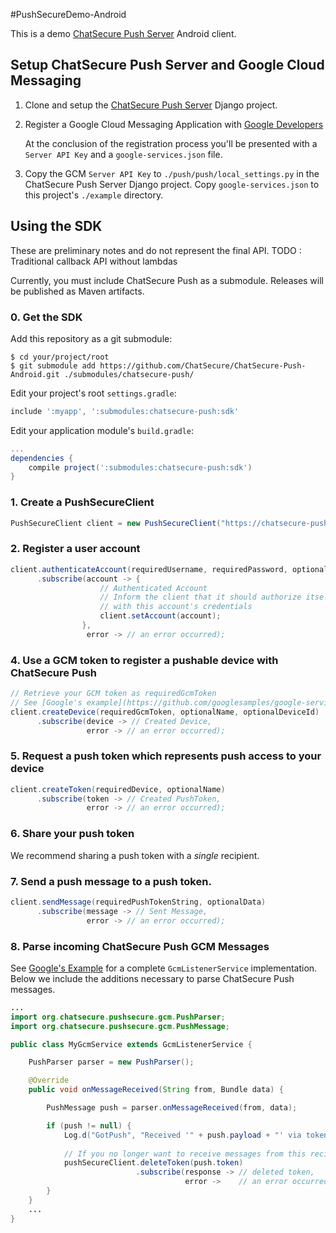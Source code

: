 #PushSecureDemo-Android

This is a demo [ChatSecure Push Server](https://github.com/ChatSecure/ChatSecure-Push-Server) Android client.

## Setup ChatSecure Push Server and Google Cloud Messaging

1. Clone and setup the [ChatSecure Push Server](https://github.com/ChatSecure/ChatSecure-Push-Server) Django project.

2. Register a Google Cloud Messaging Application with [Google Developers](https://developers.google.com/mobile/add)

    At the conclusion of the registration process you'll be presented with a `Server API Key` and a `google-services.json` file.

3. Copy the GCM `Server API Key` to `./push/push/local_settings.py` in the ChatSecure Push Server Django project. Copy `google-services.json` to this project's `./example` directory.

## Using the SDK

These are preliminary notes and do not represent the final API. 
TODO : Traditional callback API without lambdas

Currently, you must include ChatSecure Push as a submodule. Releases will be published as Maven artifacts.

### 0. Get the SDK

Add this repository as a git submodule:

```
$ cd your/project/root
$ git submodule add https://github.com/ChatSecure/ChatSecure-Push-Android.git ./submodules/chatsecure-push/
```

Edit your project's root `settings.gradle`:

```groovy
include ':myapp', ':submodules:chatsecure-push:sdk'
```

Edit your application module's `build.gradle`:

```groovy
...
dependencies {
    compile project(':submodules:chatsecure-push:sdk')
}
```


### 1. Create a PushSecureClient

```java
PushSecureClient client = new PushSecureClient("https://chatsecure-push.herokuapp.com/api/v1/");
```

### 2. Register a user account

```java
client.authenticateAccount(requiredUsername, requiredPassword, optionalEmail)
      .subscribe(account -> {
                    // Authenticated Account
                    // Inform the client that it should authorize itself
                    // with this account's credentials
                    client.setAccount(account);
                },
                 error -> // an error occurred);
```


### 4. Use a GCM token to register a pushable device with ChatSecure Push

```java
// Retrieve your GCM token as requiredGcmToken
// See [Google's example](https://github.com/googlesamples/google-services/blob/e06754fc7d0e4bf856c001a82fb630abd1b9492a/android/gcm/app/src/main/java/gcm/play/android/samples/com/gcmquickstart/RegistrationIntentService.java#L54)
client.createDevice(requiredGcmToken, optionalName, optionalDeviceId)
      .subscribe(device -> // Created Device,
                 error -> // an error occurred);
```

### 5. Request a push token which represents push access to your device

```java
client.createToken(requiredDevice, optionalName)
      .subscribe(token -> // Created PushToken,
                 error -> // an error occurred);
```
### 6. Share your push token

We recommend sharing a push token with a *single* recipient.

### 7. Send a push message to a push token.

```java
client.sendMessage(requiredPushTokenString, optionalData)
      .subscribe(message -> // Sent Message,
                 error -> // an error occurred);
```

### 8. Parse incoming ChatSecure Push GCM Messages

See [Google's Example](https://github.com/googlesamples/google-services/blob/e06754fc7d0e4bf856c001a82fb630abd1b9492a/android/gcm/app/src/main/java/gcm/play/android/samples/com/gcmquickstart/MyGcmListenerService.java) for a complete `GcmListenerService` implementation. Below we include the additions necessary to parse ChatSecure Push messages.
    
```java
...
import org.chatsecure.pushsecure.gcm.PushParser;
import org.chatsecure.pushsecure.gcm.PushMessage;

public class MyGcmService extends GcmListenerService {

    PushParser parser = new PushParser();

    @Override
    public void onMessageReceived(String from, Bundle data) {

        PushMessage push = parser.onMessageReceived(from, data);

        if (push != null) {
            Log.d("GotPush", "Received '" + push.payload + "' via token: " + push.token);
            
            // If you no longer want to receive messages from this recipient
            pushSecureClient.deleteToken(push.token)
                            .subscribe(response -> // deleted token,
                                       error ->    // an error occurred);
        }
    }
    ...
}
```
